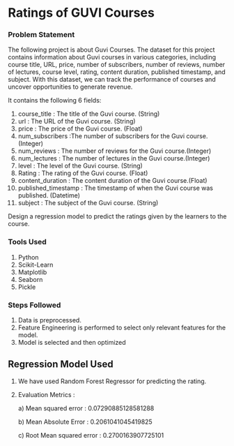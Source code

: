 # Ratings of GUVI Courses

### Problem Statement
The following project is about Guvi Courses. The dataset for this project contains information
about Guvi courses in various categories, including course title, URL, price, number of
subscribers, number of reviews, number of lectures, course level, rating, content duration,
published timestamp, and subject. With this dataset, we can track the performance of courses
and uncover opportunities to generate revenue.

It contains the following 6 fields:

1. course_title : The title of the Guvi course. (String)
2. url : The URL of the Guvi course. (String)
3. price : The price of the Guvi course. (Float)
4. num_subscribers :The number of subscribers for the Guvi course. (Integer)
5. num_reviews : The number of reviews for the Guvi course.(Integer)
6. num_lectures : The number of lectures in the Guvi course.(Integer)
7. level : The level of the Guvi course. (String)
8. Rating : The rating of the Guvi course. (Float)
9. content_duration : The content duration of the Guvi course.(Float)
10. published_timestamp : The timestamp of when the Guvi course was published. (Datetime)
11. subject : The subject of the Guvi course. (String)
    
   Design a regression model to predict the ratings given by the learners to the course.

### Tools Used

1. Python
2. Scikit-Learn
3. Matplotlib
4. Seaborn
5. Pickle

### Steps Followed

1. Data is preprocessed.
2. Feature Engineering is performed to select only relevant features for the model.
3. Model is selected and then optimized

## Regression Model Used
1. We have used Random Forest Regressor for predicting the rating.
2. Evaluation Metrics :
   
   a) Mean squared error :  0.07290885128581288
   
   b) Mean Absolute Error :  0.2061041045419825
   
   c) Root Mean squared error :  0.2700163907725101
